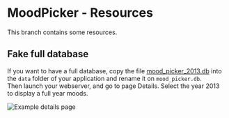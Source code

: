 # MoodPicker - Resources

This branch contains some resources.

## Fake full database

If you want to have a full database, copy the file [mood_picker_2013.db](https://github.com/nicolabricot/MoodMicker/tree/resources/data/mood_picker_2013.db) into the `data` folder of your application and rename it on `mood_picker.db`.  
Then launch your webserver, and go to page Details. Select the year 2013 to display a full year moods.

![Example details page](https://github.com/nicolabricot/MoodPicker/raw/resources/screenshots/details-2013.png)
